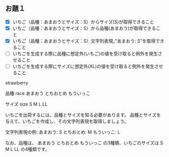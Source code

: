 
## お題１

- [X] いちご（品種：あまおうとサイズ：S）からサイズ(S)が取得できること
- [X] いちご（品種：あまおうとサイズ：S）から品種(あまおう)が取得できること
- [X] いちご（品種：あまおうとサイズ：S）文字列表現_"あまおう: S"を取得できること
- [ ] いちごを生成する際に品種に想定外(いちご)の値を受け取ると例外を発生させること
- [ ] いちごを生成する際にサイズに想定外(XL)の値を受け取ると例外を発生させること

strawberry

品種 race
あまおう
とちおとめ
もういっこ

サイズ size
S
M
L
LL


いちごを出荷するには、品種とサイズを知る必要があります。
品種とサイズを与えて、いちごを作成し、その文字列表現を取得しましょう。


文字列表現の例: あまおう: S とちおとめ: M もういっこ: L



なお、品種は、 あまおう とちおとめ もういっこ の3種類、いちごのサイズは S M L LL の4種類です。


